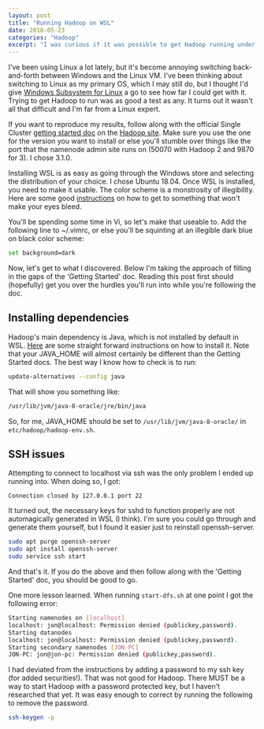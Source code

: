 ```yaml
---
layout: post
title: "Running Hadoop on WSL"
date: 2018-05-23
categories: "Hadoop"
excerpt: "I was curious if it was possible to get Hadoop running under Windows Subsystem for Linux. It is."
---
```


I've been using Linux a lot lately, but it's become annoying switching back-and-forth between Windows and the Linux VM. I've been thinking about switching to Linux as my primary OS, which I may still do, but I thought I'd give [Windows Subsystem for Linux](https://docs.microsoft.com/en-us/windows/wsl/about) a go to see how far I could get with it. Trying to get Hadoop to run was as good a test as any. It turns out it wasn't all that difficult and I'm far from a Linux expert.

If you want to reproduce my results, follow along with the official Single Cluster [getting started doc](https://hadoop.apache.org/docs/r3.1.0/hadoop-project-dist/hadoop-common/SingleCluster.html) on the [Hadoop site](https://hadoop/apache.org). Make sure you use the one for the version you want to install or else you'll stumble over things like the port that the namenode admin site runs on (50070 with Hadoop 2 and 9870 for 3). I chose 3.1.0.

Installing WSL is as easy as going through the Windows store and selecting the distribution of your choice. I chose Ubuntu 18.04. Once WSL is installed, you need to make it usable. The color scheme is a monstrosity of illegibility. Here are some good [instructions](https://medium.com/@iraklis/fixing-dark-blue-colors-on-windows-10-ubuntu-bash-c6b009f8b97c) on how to get to something that won't make your eyes bleed.

You'll be spending some time in Vi, so let's make that useable to. Add the following line to ~/.vimrc, or else you'll be squinting at an illegible dark blue on black color scheme:

```bash
set background=dark
```

Now, let's get to what I discovered. Below I'm taking the approach of filling in the gaps of the 'Getting Started' doc. Reading this post first should (hopefully) get you over the hurdles you'll run into while you're following the doc. 

## Installing dependencies

Hadoop's main dependency is Java, which is not installed by default in WSL. [Here](https://www.digitalocean.com/community/tutorials/how-to-install-java-with-apt-get-on-ubuntu-16-04) are some straight forward instructions on how to install it. Note that your JAVA_HOME will almost certainly be different than the Getting Started docs. The best way I know how to check is to run:

```bash
update-alternatives --config java
```

That will show you something like:

```bash
/usr/lib/jvm/java-8-oracle/jre/bin/java
```

So, for me, JAVA_HOME should be set to `/usr/lib/jvm/java-8-oracle/` in `etc/hadoop/hadoop-env.sh`.

## SSH issues

Attempting to connect to localhost via ssh was the only problem I ended up running into. When doing so, I got:

```
Connection closed by 127.0.0.1 port 22
```

It turned out, the necessary keys for sshd to function properly are not automagically generated in WSL (I think). I'm sure you could go through and generate them yourself, but I found it easier just to reinstall  openssh-server. 

```bash
sudo apt purge openssh-server
sudo apt install openssh-server
sudo service ssh start
```

And that's it. If you do the above and then follow along with the 'Getting Started' doc, you should be good to go. 

One more lesson learned.  When running `start-dfs.sh` at one point I got the following error:

```bash
Starting namenodes on [localhost]
localhost: jon@localhost: Permission denied (publickey,password).
Starting datanodes
localhost: jon@localhost: Permission denied (publickey,password).
Starting secondary namenodes [JON-PC]
JON-PC: jon@jon-pc: Permission denied (publickey,password).
```

I had deviated from the instructions by adding a password to my ssh key (for added securities!). That was not good for Hadoop. There MUST be a way to start Hadoop with a password protected key, but I haven't researched that yet. It was easy enough to correct by running the following to remove the password.

```bash
ssh-keygen -p
```